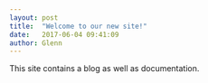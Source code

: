 ```yaml
---
layout: post
title:  "Welcome to our new site!"
date:   2017-06-04 09:41:09
author: Glenn
---
```


This site contains a blog as well as documentation.
